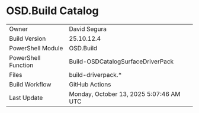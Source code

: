 ﻿# OSD.Build Catalog

| | |
|-|-|
| Owner | David Segura |
| Build Version | 25.10.12.4 |
| PowerShell Module | OSD.Build |
| PowerShell Function | Build-OSDCatalogSurfaceDriverPack |
| Files | build-driverpack.* |
| Build Workflow | GitHub Actions |
| Last Update | Monday, October 13, 2025 5:07:46 AM UTC |
